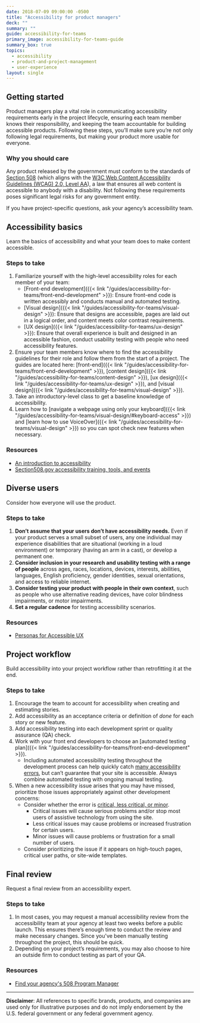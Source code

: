 ```yaml
---
date: 2018-07-09 09:00:00 -0500
title: "Accessibility for product managers"
deck: ""
summary: ""
guide: accessibility-for-teams
primary_image: accessibility-for-teams-guide
summary_box: true
topics:
  - accessibility
  - product-and-project-management
  - user-experience
layout: single
---
```


## Getting started

Product managers play a vital role in communicating accessibility requirements early in the project lifecycle, ensuring each team member knows their responsibility, and keeping the team accountable for building accessible products. Following these steps, you’ll make sure you’re not only following legal requirements, but making your product more usable for everyone.

### Why you should care

Any product released by the government must conform to the standards of [Section 508](https://www.section508.gov/) (which aligns with the [W3C Web Content Accessibility Guidelines (WCAG) 2.0, Level AA](https://www.w3.org/WAI/WCAG22/quickref/?versions=2.0&currentsidebar=%23col_overview&levels=a%2Caaa)), a law that ensures all web content is accessible to anybody with a disability. Not following these requirements poses significant legal risks for any government entity.

If you have project-specific questions, ask your agency’s accessibility team.


## Accessibility basics

Learn the basics of accessibility and what your team does to make content accessible.

### Steps to take

1. Familiarize yourself with the high-level accessibility roles for each member of your team:
   - [Front-end development]({{< link "/guides/accessibility-for-teams/front-end-development" >}}): Ensure front-end code is written accessibly and conducts manual and automated testing.
   - [Visual design]({{< link "/guides/accessibility-for-teams/visual-design" >}}): Ensure that designs are accessible, pages are laid out in a logical order, and content meets color contrast requirements.
   - [UX design]({{< link "/guides/accessibility-for-teams/ux-design" >}}): Ensure that overall experience is built and designed in an accessible fashion, conduct usability testing with people who need accessibility features.
2. Ensure your team members know where to find the accessibility guidelines for their role and follow them from the start of a project. The guides are located here: [front-end]({{< link "/guides/accessibility-for-teams/front-end-development" >}}), [content design]({{< link "/guides/accessibility-for-teams/content-design" >}}), [ux design]({{< link "/guides/accessibility-for-teams/ux-design" >}}), and [visual design]({{< link "/guides/accessibility-for-teams/visual-design" >}}).
3. Take an introductory-level class to get a baseline knowledge of accessibility.
4. Learn how to [navigate a webpage using only your keyboard]({{< link "/guides/accessibility-for-teams/visual-design/#keyboard-access" >}}) and [learn how to use VoiceOver]({{< link "/guides/accessibility-for-teams/visual-design" >}}) so you can spot check new features when necessary.

### Resources

- [An introduction to accessibility](https://digital.gov/resources/an-introduction-to-accessibility/)
- [Section508.gov accessibility training, tools, and events](https://www.section508.gov/training/)


## Diverse users

Consider how everyone will use the product.

### Steps to take

1. **Don’t assume that your users don’t have accessibility needs.** Even if your product serves a small subset of users, any one individual may experience disabilities that are situational (working in a loud environment) or temporary (having an arm in a cast), or develop a permanent one.
2. **Consider inclusion in your research and usability testing with a range of people** across ages, races, locations, devices, interests, abilities, languages, English proficiency, gender identities, sexual orientations, and access to reliable internet.
3. **Consider testing your product with people in their own context**, such as people who use alternative reading devices, have color blindness impairments, or motor impairments.
4. **Set a regular cadence** for testing accessibility scenarios.

### Resources

- [Personas for Accessible UX](https://prod.rm.gfolkdev.net/a-web-for-everyone/personas-for-accessible-ux/)


## Project workflow

Build accessibility into your project workflow rather than retrofitting it at the end.

### Steps to take

1. Encourage the team to account for accessibility when creating and estimating stories.
2. Add accessibility as an acceptance criteria or definition of *done* for each story or new feature.
3. Add accessibility testing into each development sprint or quality assurance (QA) check.
4. Work with your front end developers to choose an [automated testing plan]({{< link "/guides/accessibility-for-teams/front-end-development" >}}).
   - Including automated accessibility testing throughout the development process can help quickly catch [many accessibility errors](https://accessibility.blog.gov.uk/2017/02/24/what-we-found-when-we-tested-tools-on-the-worlds-least-accessible-webpage/), but can’t guarantee that your site is accessible. Always combine automated testing with ongoing manual testing.
5. When a new accessibility issue arises that you may have missed, prioritize those issues appropriately against other development concerns:
   - Consider whether the error is [critical, less critical, or minor](https://pages.18f.gov/accessibility/checklist/).
     - Critical issues will cause serious problems and/or stop most users of assistive technology from using the site.
     - Less critical issues may cause problems or increased frustration for certain users.
     - Minor issues will cause problems or frustration for a small number of users.
   - Consider prioritizing the issue if it appears on high-touch pages, critical user paths, or site-wide templates.


## Final review

Request a final review from an accessibility expert.

### Steps to take

1. In most cases, you may request a manual accessibility review from the accessibility team at your agency at least two weeks before a public launch. This ensures there’s enough time to conduct the review and make necessary changes. Since you've been manually testing throughout the project, this should be quick.
2. Depending on your project’s requirements, you may also choose to hire an outside firm to conduct testing as part of your QA.

### Resources

- [Find your agency's 508 Program Manager](https://www.section508.gov/tools/program-manager-listing/)

---

**Disclaimer**: All references to specific brands, products, and companies are used only for illustrative purposes and do not imply endorsement by the U.S. federal government or any federal government agency.
